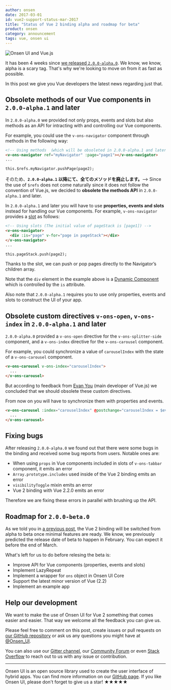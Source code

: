 ```yaml
---
author: onsen
date: 2017-03-01
id: vue2-support-status-mar-2017
title: "Status of Vue 2 binding alpha and roadmap for beta"
product: onsen
category: announcement
tags: vue, onsen ui
---
```


![Onsen UI and Vue.js](https://onsen.io/blog/content/images/2016/Aug/onsen_vue.png)

It has been 4 weeks since [we released `2.0.0-alpha.0`](/blog/vuejs-2-binding-alpha-version-is-here/). We know, we know, alpha is a scary tag. That's why we're looking to move on from it as fast as possible.

In this post we give you Vue developers the latest news regarding just that.

## Obsolete methods of our Vue components in `2.0.0-alpha.1` and later

In `2.0.0-alpha.0` we provided not only props, events and slots but also methods as an API for intracting with and controlling our Vue components.

For example, you could use the `v-ons-navigator` component through methods in the following way:

<!-- more -->

```html
<!-- Using methods （which will be obsoleted in 2.0.0-alpha.1 and later） -->
<v-ons-navigator ref="myNavigator" :page="page1"></v-ons-navigator>
...

this.$refs.myNavigator.pushPage(page2);
```

そのため、**`2.0.0-alpha.1` 以降にて、全てのメソッドを廃止します。**-->
Since the use of `$refs` does not come naturally since it does not follow the convention of Vue.js, we decided to **obsolete the methods API** in `2.0.0-alpha.1` and later.

In `2.0.0-alpha.1` and later you will have to use **properties, events and slots** instead for handling our Vue components.
For example, `v-ons-navigator` provides a [slot](https://vuejs.org/v2/guide/components.html#Content-Distribution-with-Slots) as follows:

```html
<!-- Using slots (The initial value of pageStack is [page1]) -->
<v-ons-navigator>
  <div :is="page" v-for="page in pageStack"></div>
</v-ons-navigator>
...

this.pageStack.push(page2);
```

Thanks to the slot, we can push or pop pages directly to the Navigator’s children array.

Note that the `div` element in the example above is a [Dynamic Component](https://vuejs.org/v2/guide/components.html#Dynamic-Components) which is controlled by the `is` attribute.

Also note that `2.0.0-alpha.1` requires you to use only properties, events and slots to construct the UI of your app.

## Obsolete custom directives `v-ons-open`, `v-ons-index` in `2.0.0-alpha.1` and later

`2.0.0-alpha.0` provided a `v-ons-open` directive for the `v-ons-splitter-side` component, and a `v-ons-index` directive for the `v-ons-carousel` component.

For example, you could synchronize a value of `carouselIndex` with the state of a `v-ons-carousel` component.

```html
<v-ons-carousel v-ons-index="carouselIndex">
  ...
</v-ons-carousel>
```

But according to feedback from [Evan You](https://github.com/yyx990803) (main developer of Vue.js) we concluded that we should obsolete these custom directives.

From now on you will have to synchronize them with properties and events.

```html
<v-ons-carousel :index="carouselIndex" @postchange="carouselIndex = $event.activeIndex">
  ...
</v-ons-carousel>
```

## Fixing bugs

After releasing `2.0.0-alpha.0` we found out that there were some bugs in the binding and received some bug reports from users.
Notable ones are:

- When using `props` in Vue components included in slots of `v-ons-tabbar` component, it emits an error
- `Array.prototype.includes` used inside of the Vue 2 binding emits an error
- `visibilityToggle` mixin emits an error
- Vue 2 binding with Vue 2.2.0 emits an error

Therefore we are fixing these errors in parallel with brushing up the API.

## Roadmap for `2.0.0-beta.0`

As we told you in [a previous post](/blog/vue2-support-status-jan-2017/), the Vue 2 binding will be switched from alpha to beta once minimal features are ready.
We know, we previously predicted the release date of beta to happen in February. You can expect it before the end of March.

What's left for us to do before relesing the beta is:

- Improve API for Vue components (properties, events and slots)
- Implement LazyRepeat
- Implement a wrapper for `ons` object in Onsen UI Core
- Support the latest minor version of Vue (2.2)
- Implement an example app

## Help our development

We want to make the use of Onsen UI for Vue 2 something that comes easier and easier.
That way we welcome all the feedback you can give us.

Please feel free to comment on this post, create issues or pull requests on [our GitHub repository](https://github.com/OnsenUI/OnsenUI) or ask us any questions you might have at [@Onsen_UI](https://twitter.com/Onsen_UI).

You can also use our [Gitter channel](https://gitter.im/OnsenUI/OnsenUI "Gitter channel"), our [Community Forum](https://community.onsen.io/category/2/onsen-ui "Community Forum") or even [Stack Overflow](http://stackoverflow.com/questions/tagged/onsen-ui "Stack Overflow") to reach out to us with any issue or contribution.

---

Onsen UI is an open source library used to create the user interface of hybrid apps. You can find more information on our [GitHub page](https://github.com/OnsenUI/OnsenUI). If you like Onsen UI, please don't forget to give us a star! ★★★★★
